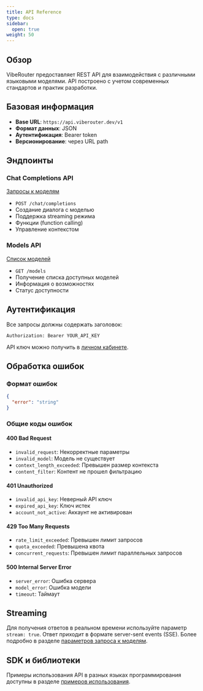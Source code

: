 ```yaml
---
title: API Reference
type: docs
sidebar:
  open: true
weight: 50
---
```


## Обзор

VibeRouter предоставляет REST API для взаимодействия с различными языковыми моделями. API построено с учетом современных стандартов и практик разработки.

## Базовая информация

- **Base URL**: `https://api.viberouter.dev/v1`
- **Формат данных**: JSON
- **Аутентификация**: Bearer token
- **Версионирование**: через URL path

## Эндпоинты

### Chat Completions API

[Запросы к моделям](/docs/API/queries-to-models)
- `POST /chat/completions`
- Создание диалога с моделью
- Поддержка streaming режима
- Функции (function calling)
- Управление контекстом

### Models API

[Список моделей](/docs/API/list-of-models)
- `GET /models`
- Получение списка доступных моделей
- Информация о возможностях
- Статус доступности

## Аутентификация

Все запросы должны содержать заголовок:
```text
Authorization: Bearer YOUR_API_KEY
```

API ключ можно получить в [личном кабинете](https://viberouter.dev/dashboard/api-keys).

## Обработка ошибок

### Формат ошибок
```json
{
  "error": "string"
}
```

### Общие коды ошибок

#### 400 Bad Request
- `invalid_request`: Некорректные параметры
- `invalid_model`: Модель не существует
- `context_length_exceeded`: Превышен размер контекста
- `content_filter`: Контент не прошел фильтрацию

#### 401 Unauthorized
- `invalid_api_key`: Неверный API ключ
- `expired_api_key`: Ключ истек
- `account_not_active`: Аккаунт не активирован

#### 429 Too Many Requests
- `rate_limit_exceeded`: Превышен лимит запросов
- `quota_exceeded`: Превышена квота
- `concurrent_requests`: Превышен лимит параллельных запросов

#### 500 Internal Server Error
- `server_error`: Ошибка сервера
- `model_error`: Ошибка модели
- `timeout`: Таймаут

<!-- 
## Rate Limiting

API использует два типа ограничений:
1. Запросы в минуту (RPM)
2. Токены в минуту (TPM)

### Заголовки rate limit
- `X-RateLimit-Limit`: Максимум запросов
- `X-RateLimit-Remaining`: Осталось запросов
- `X-RateLimit-Reset`: Время сброса (Unix timestamp)

-->

## Streaming

Для получения ответов в реальном времени используйте параметр `stream: true`. Ответ приходит в формате server-sent events (SSE). Более подробно в разделе [параметров запроса к моделям](/docs/API/queries-to-models/#параметры-запроса).

## SDK и библиотеки

Примеры использования API в разных языках программирования доступны в разделе [примеров использования](/docs/examples).